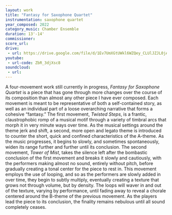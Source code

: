 ```yaml
---
layout: work
title: "Fantasy for Saxophone Quartet"
instrumentation: saxophone quartet
year_composed: 2022
category_music: Chamber Ensemble
duration: 13'-14'
commissioner:
score_url:
drive: 
 - url: https://drive.google.com/file/d/1Ev7UmXGtUWkl6WZQey_CLUlJZJL0jAYG/preview
youtube:
 - url-code: ZbR_3djXsc8
soundcloud: 
 - url:
---
```


A four-movement work still currently in progress, <i>Fantasy for Saxophone Quartet</i> is a piece that has gone through more changes over the course of its composition than almost any other piece I have ever composed. Each movement is meant to be representative of both a self-contained story, as well as an individual part of a loose overarching narrative that forms a cohesive “fantasy.”
The first movement, <i>Twisted Steps</i>, is a frantic, claustrophobic romp of a musical motif through a variety of timbral arcs that morph it in very minute ways over time. As the musical settings around the theme jerk and shift, a second, more open and legato theme is introduced to counter the short, quick and confined characteristics of the A-theme. As the music progresses, it begins to slowly, and sometimes spontaneously, widen its range further and further until its conclusion.
The second movement, <i>Tower of Mist</i>, takes the silence left after the bombastic conclusion of the first movement and breaks it slowly and cautiously, with the performers making almost no sound, entirely without pitch, before gradually creating a tonal center for the piece to rest in. This movement employs the use of looping, and so as the performers are slowly added in over time, they begin to subtly multiply, eventually creating a texture that grows not through volume, but by density. The loops will waver in and out of the texture, varying by performance, until fading away to reveal a chorale centered around the B-theme of the previous movement. As the players lead the piece to its conclusion, the finality remains nebulous until all sound completely ceases.